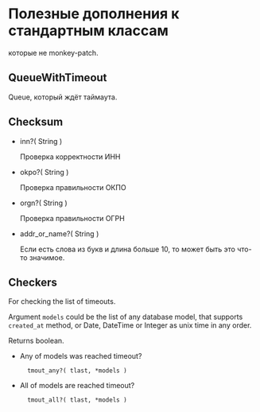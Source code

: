 # Полезные дополнения к стандартным классам

которые не monkey-patch.

## QueueWithTimeout

Queue, который ждёт таймаута.

## Checksum

* inn?( String )
    
  Проверка корректности ИНН

* okpo?( String )

  Проверка правильности ОКПО

* orgn?( String )

  Проверка правильности OГРН

* addr_or_name?( String )
  
  Если есть слова из букв и длина больше 10, то может быть это что-то значимое.

## Checkers

For checking the list of timeouts.

Argument `models` could be the list of any database model, that supports `created_at` method, or Date, DateTime or Integer as unix time in any order.

Returns boolean.

* Any of models was reached timeout?

        tmout_any?( tlast, *models )

* All of models are reached timeout?

        tmout_all?( tlast, *models )
